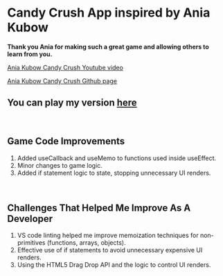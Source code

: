 # Candy Crush App inspired by Ania Kubow

**Thank you Ania for making such a great game and allowing others to learn from you.**

[Ania Kubow Candy Crush Youtube video](https://www.youtube.com/watch?v=PBrEq9Wd6_U)

[Ania Kubow Candy Crush Github page](https://github.com/kubowania/candy-crush-reactjs.git)

## You can play my version [here](https://webmastersmith.github.io/candy-crush-app/)

&nbsp;

## Game Code Improvements
1. Added useCallback and useMemo to functions used inside useEffect.
2. Minor changes to game logic.
3. Added if statement logic to state, stopping unnecessary UI renders.

&nbsp;

## Challenges That Helped Me Improve As A Developer
1. VS code linting helped me improve memoization techniques for non-primitives (functions, arrays, objects).
2. Effective use of if statements to avoid unnecessary expensive UI renders.
3. Using the HTML5 Drag Drop API and the logic to control UI renders.